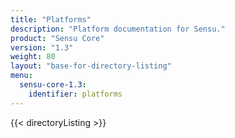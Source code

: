 ```yaml
---
title: "Platforms"
description: "Platform documentation for Sensu."
product: "Sensu Core"
version: "1.3"
weight: 80
layout: "base-for-directory-listing"
menu:
  sensu-core-1.3:
    identifier: platforms
---
```


{{< directoryListing >}}
